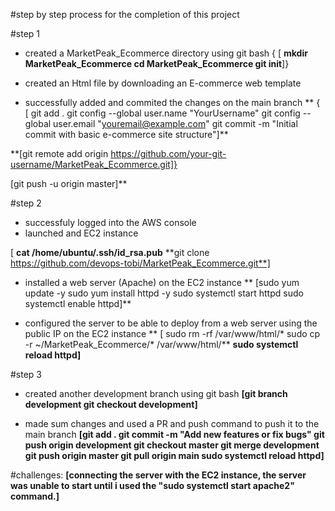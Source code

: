 #step by step process for the completion of this project

#step 1
-  created a MarketPeak_Ecommerce directory using git bash
  { [ **mkdir MarketPeak_Ecommerce
    cd MarketPeak_Ecommerce
    git init**]}

-  created an Html file by downloading an E-commerce web template
-  successfully added and commited the changes on the main branch
   ** { [  git add .
       git config --global user.name "YourUsername"
       git config --global user.email "youremail@example.com"
       git commit -m "Initial commit with basic e-commerce site structure"]**

**[git remote add origin https://github.com/your-git-username/MarketPeak_Ecommerce.git]}

[git push -u origin master]**

#step 2
-  successfuly logged into the AWS console 
-  launched and EC2 instance

 [ **cat /home/ubuntu/.ssh/id_rsa.pub**
**git clone https://github.com/devops-tobi/MarketPeak_Ecommerce.git**]

-  installed a web server (Apache) on the EC2 instance
**  [sudo yum update -y
sudo yum install httpd -y
sudo systemctl start httpd
sudo systemctl enable httpd]**

-  configured the server to be able to deploy from a web server using the public IP on the EC2 instance
** [ sudo rm -rf /var/www/html/*
sudo cp -r ~/MarketPeak_Ecommerce/* /var/www/html/**
**sudo systemctl reload httpd]**


#step 3
-  created another development branch using git bash
  **[git branch development
git checkout development]**

-  made sum changes and used a PR and push command to push it to the main branch
**[git add .
git commit -m "Add new features or fix bugs"
git push origin development
git checkout master
git merge development
git push origin master
git pull origin main
sudo systemctl reload httpd]**

#challenges:
**[connecting the server with the EC2 instance, the server was unable to start until i used the "sudo systemctl start apache2" command.]**


